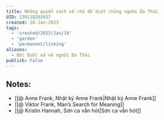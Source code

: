```yaml
---
title: Những quyển sách về chủ đề diệt chủng người Do Thái
UID: 230118203037
created: 18-Jan-2023
tags:
  - 'created/2023/Jan/18'
  - 'garden'
  - 'permanent/linking'
aliases:
  - Đức Quốc xã và người Do Thái
publish: False
---
```

## Notes:
- [[@ Anne Frank, Nhật ký Anne Frank|Nhật ký Anne Frank]]
- [[@ Viktor Frank, Man’s Search for Meaning]]
- [[@ Kristin Hannah, Sơn ca vẫn hót|Sơn ca vẫn hót]]

